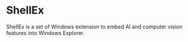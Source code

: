 # ShellEx

ShellEx is a set of Windows extension to embed AI and computer vision features into Windows Explorer.
